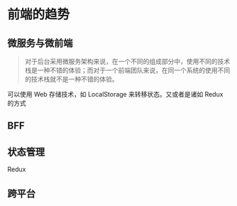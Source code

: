 # 前端的趋势

## 微服务与微前端

> 对于后台采用微服务架构来说，在一个不同的组成部分中，使用不同的技术栈是一种不错的体验；而对于一个前端团队来说，在同一个系统的使用不同的技术栈就不是一种不错的体验。

可以使用 Web 存储技术，如 LocalStorage 来转移状态。又或者是诸如 Redux 的方式

## BFF

## 状态管理

Redux

## 跨平台

